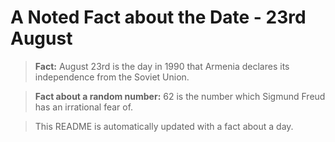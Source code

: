 
# A Noted Fact about the Date - 23rd August

> **Fact:** August 23rd is the day in 1990 that Armenia declares its independence from the Soviet Union.

> **Fact about a random number:** 62 is the number which Sigmund Freud has an irrational fear of.

> This README is automatically updated with a fact about a day.
